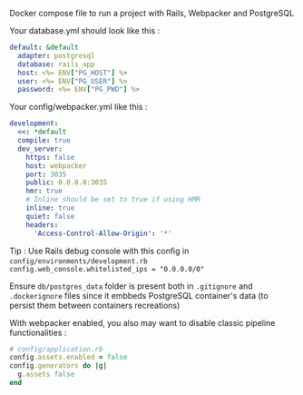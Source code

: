 Docker compose file to run a project with Rails, Webpacker and PostgreSQL

Your database.yml should look like this :

```yaml
default: &default
  adapter: postgresql
  database: rails_app
  host: <%= ENV["PG_HOST"] %>
  user: <%= ENV["PG_USER"] %>
  password: <%= ENV["PG_PWD"] %>
```

Your config/webpacker.yml like this : 

```yaml
development:
  <<: *default
  compile: true
  dev_server:
    https: false
    host: webpacker
    port: 3035
    public: 0.0.0.0:3035
    hmr: true
    # Inline should be set to true if using HMR
    inline: true
    quiet: false
    headers:
      'Access-Control-Allow-Origin': '*'
 ```

Tip : Use Rails debug console with this config in `config/environments/development.rb`
`  config.web_console.whitelisted_ips = "0.0.0.0/0"`

Ensure `db/postgres_data` folder is present both in `.gitignore` and `.dockerignore` files since it embbeds PostgreSQL container's data (to persist them between containers recreations)

With webpacker enabled, you also may want to disable classic pipeline functionalities :
```rb
# config/application.rb
config.assets.enabled = false
config.generators do |g|
  g.assets false
end
```
